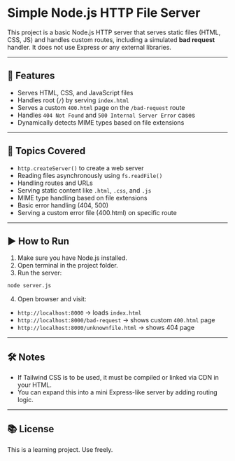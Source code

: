 # Simple Node.js HTTP File Server

This project is a basic Node.js HTTP server that serves static files (HTML, CSS, JS) and handles custom routes, including a simulated **bad request** handler. It does not use Express or any external libraries.

---

## 🚀 Features

- Serves HTML, CSS, and JavaScript files
- Handles root (`/`) by serving `index.html`
- Serves a custom `400.html` page on the `/bad-request` route
- Handles `404 Not Found` and `500 Internal Server Error` cases
- Dynamically detects MIME types based on file extensions

---

## 🧠 Topics Covered

- `http.createServer()` to create a web server
- Reading files asynchronously using `fs.readFile()`
- Handling routes and URLs
- Serving static content like `.html`, `.css`, and `.js`
- MIME type handling based on file extensions
- Basic error handling (404, 500)
- Serving a custom error file (400.html) on specific route

---

## ▶️ How to Run

1. Make sure you have Node.js installed.
2. Open terminal in the project folder.
3. Run the server:

```bash
node server.js
```

4. Open browser and visit:

- `http://localhost:8000` → loads `index.html`
- `http://localhost:8000/bad-request` → shows custom `400.html` page
- `http://localhost:8000/unknownfile.html` → shows 404 page

---

## 🛠️ Notes

- If Tailwind CSS is to be used, it must be compiled or linked via CDN in your HTML.
- You can expand this into a mini Express-like server by adding routing logic.

---

## 📚 License

This is a learning project. Use freely.
